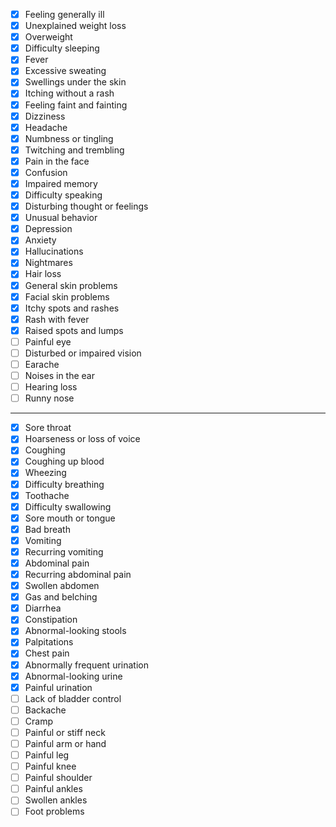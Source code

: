 - [x] Feeling generally ill
- [x] Unexplained weight loss
- [x] Overweight
- [x] Difficulty sleeping
- [x] Fever
- [x] Excessive sweating
- [x] Swellings under the skin
- [x] Itching without a rash
- [x] Feeling faint and fainting
- [x] Dizziness
- [x] Headache
- [x] Numbness or tingling
- [x] Twitching and trembling
- [x] Pain in the face
- [x] Confusion
- [x] Impaired memory
- [x] Difficulty speaking
- [x] Disturbing thought or feelings
- [x] Unusual behavior
- [x] Depression
- [x] Anxiety
- [x] Hallucinations
- [x] Nightmares
- [x] Hair loss
- [x] General skin problems
- [x] Facial skin problems
- [x] Itchy spots and rashes
- [x] Rash with fever
- [x] Raised spots and lumps
- [ ] Painful eye
- [ ] Disturbed or impaired vision
- [ ] Earache
- [ ] Noises in the ear
- [ ] Hearing loss
- [ ] Runny nose

---

- [x] Sore throat
- [x] Hoarseness or loss of voice
- [x] Coughing
- [x] Coughing up blood
- [x] Wheezing
- [x] Difficulty breathing
- [x] Toothache
- [x] Difficulty swallowing
- [x] Sore mouth or tongue
- [x] Bad breath
- [x] Vomiting
- [x] Recurring vomiting
- [x] Abdominal pain
- [x] Recurring abdominal pain
- [x] Swollen abdomen
- [x] Gas and belching
- [x] Diarrhea
- [x] Constipation
- [x] Abnormal-looking stools
- [x] Palpitations
- [x] Chest pain
- [x] Abnormally frequent urination
- [x] Abnormal-looking urine
- [x] Painful urination
- [ ] Lack of bladder control
- [ ] Backache
- [ ] Cramp
- [ ] Painful or stiff neck
- [ ] Painful arm or hand
- [ ] Painful leg
- [ ] Painful knee
- [ ] Painful shoulder
- [ ] Painful ankles
- [ ] Swollen ankles
- [ ] Foot problems
